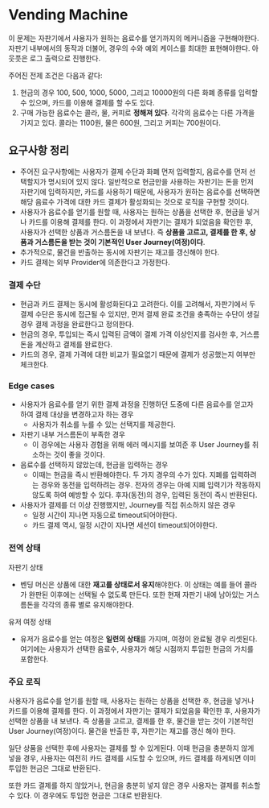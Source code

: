 # Vending Machine

이 문제는 자판기에서 사용자가 원하는 음료수를 얻기까지의 메커니즘을 구현해야한다. 자판기 내부에서의 동작과 더불어, 경우의 수와 예외 케이스를 최대한 표현해야한다. 아웃풋은 로그 출력으로 진행한다.

주어진 전제 조건은 다음과 같다:


1. 현금의 경우 100, 500, 1000, 5000, 그리고 10000원의 다른 화폐 종류를 입력할 수 있으며, 카드를 이용해 결제를 할 수도 있다.
2. 구매 가능한 음료수는 콜라, 물, 커피로 **정해져 있다**.  각각의 음료수는 다른 가격을 가지고 있다. 콜라는 1100원, 물은 600원, 그리고 커피는 700원이다.

## 요구사항 정리

- 주어진 요구사항에는 사용자가 결제 수단과 화폐 먼저 입력할지, 음료수를 먼저 선택할지가 명시되어 있지 않다. 일반적으로 현금만을 사용하는 자판기는 돈을 먼저 자판기에 입력하지만, 카드를 사용하기 때문에, 사용자가 원하는 음료수를 선택하면 해당 음료수 가격에 대한 카드 결제가 활성화되는 것으로 로직을 구현할 것이다.
- 사용자가 음료수를 얻기를 원할 때, 사용자는 원하는 상품을 선택한 후, 현금을 넣거나 카드를 이용해 결제를 한다. 이 과정에서 자판기는 결제가 되었음을 확인한 후, 사용자가 선택한 상품과 거스름돈을 내 보낸다. 즉 **상품을 고르고, 결제를 한 후, 상품과 거스름돈을 받는 것이 기본적인 User Journey(여정)이다**.
- 추가적으로, 물건을 반출하는 동시에 자판기는 재고를 갱신해야 한다.
- 카드 결제는 외부 Provider에 의존한다고 가정한다.

### 결제 수단

- 현금과 카드 결제는 동시에 활성화된다고 고려한다. 이를 고려해서, 자판기에서 두 결제 수단은 동시에 접근될 수 있지만, 먼저 결제 완료 조건을 충족하는 수단이 생길 경우 결제 과정을 완료한다고 정의한다. 
- 현금의 경우, 투입되는 즉시 입력된 금액이 결제 가격 이상인지를 검사한 후, 거스름돈을 계산하고 결제를 완료한다. 
- 카드의 경우, 결제 가격에 대한 비교가 필요없기 때문에 결제가 성공했는지 여부만 체크한다.

### Edge cases

- 사용자가 음료수를 얻기 위한 결제 과정을 진행하던 도중에 다른 음료수를 얻고자 하여 결제 대상을 변경하고자 하는 경우
	- 사용자가 취소를 누를 수 있는 선택지를 제공한다.
- 자판기 내부 거스름돈이 부족한 경우
	- 이 경우에는 사용자 경험을 위해 에러 메시지를 보여준 후 User Journey를 취소하는 것이 좋을 것이다.
- 음료수를 선택하지 않았는데, 현금을 입력하는 경우
	- 이때는 현금을 즉시 반환해야한다. 두 가지 경우의 수가 있다. 지폐를 입력하려는 경우와 동전을 입력하려는 경우. 전자의 경우는 아예 지폐 입력기가 작동하지 않도록 하여 예방할 수 있다. 후자(동전)의 경우, 입력된 동전이 즉시 반환된다.
- 사용자가 결제를 더 이상 진행했지만, Journey를 직접 취소하지 않은 경우
	- 일정 시간이 지나면 자동으로 timeout되어야한다.
	- 카드 결제 역시, 일정 시간이 지나면 세션이 timeout되어야한다.

### 전역 상태


자판기 상태


- 벤딩 머신은 상품에 대한 **재고를 상태로서 유지**해야한다. 이 상태는 예를 들어 콜라가 완판된 이후에는 선택될 수 없도록 만든다. 또한 현재 자판기 내에 남아있는 거스름돈을 각각의 종류 별로 유지해야한다.

유저 여정 상태


- 유저가 음료수를 얻는 여정은 **일련의 상태**를 가지며, 여정이 완료될 경우 리셋된다. 여기에는 사용자가 선택한 음료수, 사용자가 해당 시점까지 투입한 현금의 가치를 포함한다.

### 주요 로직


사용자가 음료수를 얻기를 원할 때, 사용자는 원하는 상품을 선택한 후, 현금을 넣거나 카드를 이용해 결제를 한다. 이 과정에서 자판기는 결제가 되었음을 확인한 후, 사용자가 선택한 상품을 내 보낸다. 즉 상품을 고르고, 결제를 한 후, 물건을 받는 것이 기본적인 User Journey(여정)이다. 물건을 반출한 후, 자판기는 재고를 갱신 해야 한다.

일단 상품을 선택한 후에 사용자는 결제를 할 수 있게된다. 이때 현금을 충분하지 않게 넣을 경우, 사용자는 여전히 카드 결제를 시도할 수 있으며, 카드 결제를 하게되면 이미 투입한 현금은 그대로 반환된다.

또한 카드 결제를 하지 않았거나, 현금을 충분히 넣지 않은 경우 사용자는 결제를 취소할 수 있다. 이 경우에도 투입한 현금은 그대로 반환된다.
